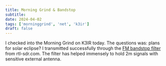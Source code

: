 ```yaml
---
title: Morning Grind & Bandstop
subtitle: 
date: 2024-04-02
tags: ['morninggrind', 'net', 'k3ir']
draft: false
---
```


I checked into the Morning Grind 
on K3IR today.
The questions was: plans for solar eclipse?
I transmitted successfully 
through the [FM bandstop filter](https://www.rtl-sdr.com/rtl-sdr-com-broadcast-fm-band-stop-filter-88-108-mhz-reject-now-for-sale/) 
from rtl-sdr.com.
The filter has helped immensely 
to hold 2m signals
with sensitive external antenna.
